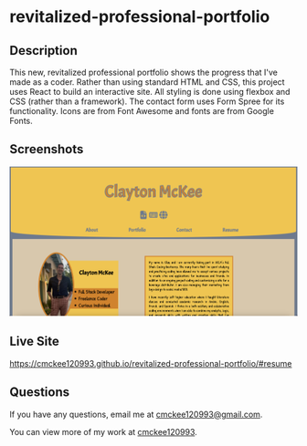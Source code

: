 # revitalized-professional-portfolio

## Description

This new, revitalized professional portfolio shows the progress that I've made as a coder. Rather than using standard HTML and CSS, this project uses React to build an interactive site. All styling is done using flexbox and CSS (rather than a framework). The contact form uses Form Spree for its functionality. Icons are from Font Awesome and fonts are from Google Fonts. 

## Screenshots
<img src="./src/assets/images/clay-mckee-portfolio-screenshot.png" alt="Screenshot of Clay's Professional Portfolio">

## Live Site

https://cmckee120993.github.io/revitalized-professional-portfolio/#resume

## Questions 

 If you have any questions, email me at cmckee120993@gmail.com. 

 You can view more of my work at [cmckee120993](https://github.com/cmckee120993).